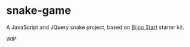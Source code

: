 # snake-game

A JavaScript and JQuery snake project, based on [Bijoo Start](https://github.com/Bijoolabs/bijoo-start) starter kit.

WIP
